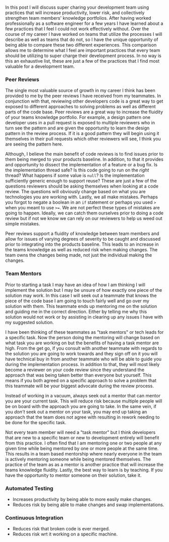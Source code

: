 In this post I will discuss super charing your development team using practices that will increase productivity, lower risk, and collectively strengthen team members' knowledge portfolios. After having worked professionally as a software engineer for a few years I have learned about a few practices that I feel I could not work effectively without. Over the course of my career I have worked on teams that utilize the processes I will describe as well as teams that do not, so I have the unique opportunity of being able to compare these two different experiences. This comparison allows me to determine what I feel are important practices that every team should be utilizing to super charge their development process. In no way is this an exhaustive list, these are just a few of the practices that I find most valuable for a development team. 

### Peer Reviews
The single most valuable source of growth in my career I think has been provided to me by the peer reviews I have received from my teammates. In conjunction with that, reviewing other developers code is a great way to get exposed to different approaches to solving problems as well as different parts of the code base. Peer reviews are a great way to increase the fluidity of your teams knowledge portfolio. For example, a design pattern one developer uses in a pull request is exposed to multiple reviewers who in turn see the pattern and are given the opportunity to learn the design pattern in the review process. If it is a good pattern they will begin using it themselves in their pull requests which other reviewers will see, I think you are seeing the pattern here.

<!-- TODO: I need more emphasis on issues with the code here. -->
Although, I believe the main benefit of code reviews is to find issues prior to them being merged to your products baseline. In addition, to that it provides and opportunity to dissect the implementation of a feature or a bug fix. Is the implementation thread safe? Is this code going to run on the *right* thread? What happens if some value is `null`? Is the implementation sufficiently generic enough to support reuse? These are just a few of the questions reviewers should be asking themselves when looking at a code review. The questions will obviously change based on what you are technologies you are working with. Lastly, we all make mistakes. Perhaps you forgot to negate a boolean in an `if` statement or perhaps you used `>` when you meant to use `>=`. We are not perfect these types of mistakes are going to happen. Ideally, we can catch them ourselves prior to doing a code review but if not we know we can rely on our reviewers to help us weed out simple mistakes.  

Peer reviews support a fluidity of knowledge between team members and allow for issues of varying degrees of severity to be caught and discussed prior to integrating into the products baseline. This leads to an increase in the teams knowledge as well as reduced risk when making changes. The team owns the changes being made, not just the individual making the changes.

### Team Mentors
Prior to starting a task I may have an idea of how I am thinking I will implement the solution but I may be unsure of how exactly one piece of the solution may work. In this case I will seek out a teammate that knows the piece of the code base I am going to touch fairly well and go over my solution with them. This teammate ends up mentoring me on the solution and guiding me in the correct direction. Either by telling me why this solution would not work or by assisting in clearing up any issues I have with my suggested solution.

I have been thinking of these teammates as "task mentors" or tech leads for a specific task. Now the person doing the mentoring will change based on what task you are working on but the benefits of having a task mentor are high. From the get go, if you consult with another teammate with regards to the solution you are going to work towards and they sign off on it you will have technical buy in from another teammate who will be able to guide you during the implementation process. In addition to that, they will most likely become a reviewer on your code review since they understand the approach that was being taken better than everyone but yourself. This means if you both agreed on a specific approach to solve a problem that this teammate will be your biggest advocate during the review process.

Instead of working in a vacuum, always seek out a mentor that can mentor you are your current task. This will reduce risk because multiple people will be on board with the approach you are going to take. In the same vein, if you *don't* seek out a mentor on your task, you may end up taking an approach that the team does not agree with resulting in rework needing to be done for the specific task. 

Not every team member will need a "task mentor" but I think developers that are new to a specific team or new to development entirely will benefit from this practice. I often find that I am mentoring one or two people at any given time while being mentored by one or more people at the same time. This results in a team based mentorship where nearly everyone in the team is actively mentoring someone while being mentored themselves. The practice of the team as as a mentor is another practice that will increase the teams knowledge fluidity. Lastly, the best way to learn is by teaching. If you have the opportunity to mentor someone on their solution, take it.  

### Automated Testing
<!-- TODO: What is one other valuable reason? -->
* Increases productivity by being able to more easily make changes.
* Reduces risk by being able to make changes and swap implementations.

### Continuous Integration
<!-- TODO: What is one other valuable reason? -->
* Reduces risk that broken code is ever merged.
* Reduces risk wrt it working on a specific machine.

